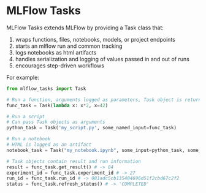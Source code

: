# MLFlow Tasks

MLFlow Tasks extends MLFlow by providing a Task class that:
 1. wraps functions, files, notebooks, models, or project endpoints
 2. starts an mlflow run and common tracking
 3. logs notebooks as html artifacts
 4. handles serialization and logging of values passed in and out of runs
 5. encourages step-driven workflows
 
 For example:
 ```python
 from mlflow_tasks import Task
 
 # Run a function, arguments logged as parameters, Task object is returned
 func_task = Task(lambda x: x*2, x=42)
 
 # Run a script
 # Can pass Task objects as arguments
 python_task = Task('my_script.py', some_named_input=func_task)
 
 # Run a notebook
 # HTML is logged as an artifact
 notebook_task = Task("my_notebook.ipynb", some_input=python_task, some_other_input=42)
 
 # Task objects contain result and run information
 result = func_task.get_result() # -> 84
 experiment_id = func_task.experiment_id # -> 27
 run_id = func_task.run_id # -> 081adc5cb135404696d51f2cbd67c2f2
 status = func_task.refresh_status() # -> 'COMPLETED'
 ```